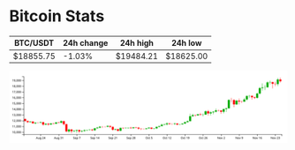 # Bitcoin Stats

BTC/USDT|24h change|24h high|24h low|
|---|---|---|---|
|$18855.75|-1.03%|$19484.21|$18625.00|

<img src="./chart.svg">
